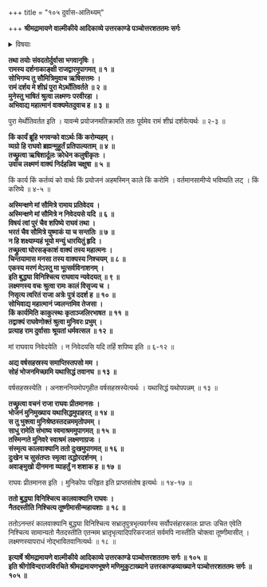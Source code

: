 +++
title = "१०५ दुर्वास-आतिथ्यम्"

+++
**श्रीमद्रामायणे वाल्मीकीये आदिकाव्ये उत्तरकाण्डे पञ्चोत्तरशततमः सर्गः**


<details><summary>विषयाः</summary>

राम-रुद्र-संवाद-समये  
राम-दर्शनार्थं दुर्वाससः समागमे  
शाप-दान-भीत्या  
रामे तद्-आगमन-निवेदनम् ॥ १ ॥  
रुद्र-विसर्जन-पूर्वकं  
स्व-दर्शनार्थम् आगतं रामं प्रति  
दुर्वाससा बुभुक्षा-परिहाराय अन्न-याचने  
तेन तस्मै तत्-काल-सिद्धान्न-दानम् ॥ २ ॥  
प्रतिगते च दुर्वाससि  
रामेण रुद्र-चोदनया  
स्व-कृत-प्रतिज्ञा-स्मरणेन दुःखाधिगमः ॥ ३ ॥
</details>


**तथा तयोः संवदतोर्दुर्वासा भगवानृषिः ।  
रामस्य दर्शनाकाङ्क्षी राजद्वारमुपागमत् ॥ १ ॥  
सोभिगम्य तु सौमित्रिमुवाच ऋषिसत्तमः ।  
रामं दर्शय मे शीघ्रं पुरा मेऽर्थोतिवर्तते ॥ २ ॥  
मुनेस्तु भाषितं श्रुत्वा लक्ष्मणः परवीरहा ।  
अभिवाद्य महात्मानं वाक्यमेतदुवाच ह ॥ ३ ॥**

पुरा मेर्थोतिवर्तत इति । यावन्मे प्रयोजनमतिक्रामति ततः पूर्वमेव रामं शीघ्रं दर्शयेत्यर्थः ॥ २-३ ॥

**किं कार्यं ब्रूहि भगवन्को वाऽर्थः किं करोम्यहम् ।  
व्यग्रो हि राघवो ब्रह्मन्मुहूर्तं प्रतिपाल्यताम् ॥ ४ ॥  
तच्छ्रुत्वा ऋषिशार्दूलः क्रोधेन कलुषीकृतः ।  
उवाच लक्ष्मणं वाक्यं निर्दहन्निव चक्षुषा ॥ ५ ॥**

किं कार्य किं कर्तव्यं को वार्थः किं प्रयोजनं अहमस्मिन् काले किं करोमि । वर्तमानसामीप्ये भविष्यति लट् । किं करिष्ये ॥ ४-५ ॥

**अस्मिन्क्षणे मां सौमित्रे रामाय प्रतिवेदय ।  
अस्मिन्क्षणे मां सौमित्रे न निवेदयसे यदि ॥ ६ ॥  
विषयं त्वां पुरं चैव शपिष्ये राघवं तथा ।  
भरतं चैव सौमित्रे युष्माकं या च सन्ततिः ॥ ७ ॥  
न हि शक्ष्याम्यहं भूयो मन्युं धारयितुं हृदि ।  
तच्छ्रुत्वा घोरसङ्काशं वाक्यं तस्य महात्मनः ।  
चिन्तयामास मनसा तस्य वाक्यस्य निश्चयम् ॥ ८ ॥  
एकस्य मरणं मेऽस्तु मा भूत्सर्वविनाशनम् ।  
इति बुद्ध्या विनिश्चित्य राघवाय न्यवेदयत् ॥ ९ ॥  
लक्ष्मणस्य वचः श्रुत्वा रामः कालं विसृज्य च ।  
निसृत्य त्वरितं राजा अत्रेः पुत्रं ददर्श ह ॥ १० ॥  
सोभिवाद्य महात्मानं ज्वलन्तमिव तेजसा ।  
किं कार्यमिति काकुत्स्थः कृताञ्जलिरभाषत ॥ ११ ॥  
तद्वाक्यं राघवेणोक्तं श्रुत्वा मुनिवरः प्रभुम् ।  
प्रत्याह राम दुर्वासाः श्रूयतां धर्मवत्सल ॥ १२ ॥**

मां राघवाय निवेदयेति । न निवेदयसि यदि तर्हि शपिष्य इति ॥ ६-१२ ॥

**अद्य वर्षसहस्रस्य समाप्तिस्तपसो मम ।  
सोहं भोजनमिच्छामि यथासिद्धं तवानघ ॥ १३ ॥**

वर्षसहस्रस्येति । अनशननियमोपगृहीत वर्षसहस्रस्येत्यर्थः । यथासिद्धं यथोपपन्नम् ॥ १३ ॥

**तच्छ्रुत्वा वचनं राजा राघवः प्रीतमानसः ।  
भोजनं मुनिमुख्याय यथासिद्धमुपाहरत् ॥ १४ ॥  
स तु भुक्त्वा मुनिश्रेष्ठस्तदन्नममृतोपमम् ।  
साधु रामेति संभाष्य स्वमाश्रममुपागमत् ॥ १५ ॥  
तस्मिन्गते मुनिवरे स्वाश्रमं लक्ष्मणाग्रजः ।  
संस्मृत्य कालवाक्यानि ततो दुःखमुपागमत् ॥ १६ ॥  
दुःखेन च सुसंतप्तः स्मृत्वा तद्धोरदर्शनम् ।  
अवाङ्मुखो दीनमना व्याहर्तुं न शशाक ह ॥ १७ ॥**

राघवः प्रीतमानस इति । मुनिकोपः परिहृत इति प्राप्तसंतोष इत्यर्थः ॥ १४-१७ ॥

**ततो बुद्ध्या विनिश्चित्य कालवाक्यानि राघवः ।  
नैतदस्तीति निश्चित्य तूष्णीमासीन्महायशाः ॥ १८ ॥**

ततोऽनन्तरं कालवाक्यानि बुद्ध्या विनिश्चित्य सभ्रातृपुत्रभृत्यवर्गस्य सर्वोपसंहारकालः प्राप्तः उचित एवेति निश्चित्य सामान्यतो नैतदस्तीति एतन्मम भ्रातृभृत्यादिपरिकरजातं सर्वमपि नास्तीति चोक्त्वा तूष्णीमासीत् । लक्ष्मणस्यापराधं नोद्भावितवानित्यर्थः ॥ १८ ॥

**इत्यार्षे श्रीमद्रामायणे वाल्मीकीये आदिकाव्ये उत्तरकाण्डे पञ्चोत्तरशततमः सर्गः ॥ १०५ ॥  
इति श्रीगोविन्दराजविरचिते श्रीमद्रामायणभूषणे मणिमुकुटाख्याने उत्तरकाण्डव्याख्याने पञ्चोत्तरशततमः सर्गः ॥ १०५ ॥**
